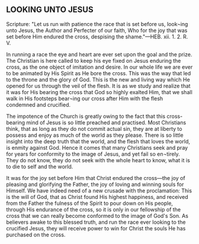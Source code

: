 ## LOOKING UNTO JESUS ##

Scripture: "Let us run with patience the race that is set before us, look¬ing unto Jesus, the Author and Perfecter of our faith, Who for the joy that was set before Him endured the cross, despising the shame."—HEB. xii. 1. 2. R. V.



In running a race the eye and heart are ever set upon the goal and the prize. The Christian is here called to keep his eye fixed on Jesus enduring the cross, as the one object of imitation and desire. In our whole life we are ever to be animated by His Spirit as He bore the cross. This was the way that led to the throne and the glory of God. This is the new and living way which He opened for us through the veil of the flesh. It is as we study and realize that it was for His bearing the cross that God so highly exalted Him, that we shall walk in His footsteps bear¬ing our cross after Him with the flesh condemned and crucified.



The impotence of the Church is greatly owing to the fact that this cross-bearing mind of Jesus is so little preached and practised. Most Christians think, that as long as they do not commit actual sin, they are at liberty to possess and enjoy as much of the world as they please. There is so little insight into the deep truth that the world, and the flesh that loves the world, is enmity against God. Hence it comes that many Christians seek and pray for years for conformity to the image of Jesus, and yet fail so en¬tirely. They do not know, they do not seek with the whole heart to know, what it is to die to self and the world.



It was for the joy set before Him that Christ endured the cross—the joy of pleasing and glorifying the Father, the joy of loving and winning souls for Himself. We have indeed need of a new crusade with the proclamation: This is the will of God, that as Christ found His highest happiness, and received from the Father the fulness of the Spirit to pour down on His people, through His endurance of the cross, so it is only in our fellowship of the cross that we can really become conformed to the image of God's Son. As believers awake to this blessed truth, and run the race ever looking to the crucified Jesus, they will receive power to win for Christ the souls He has purchased on the cross.

